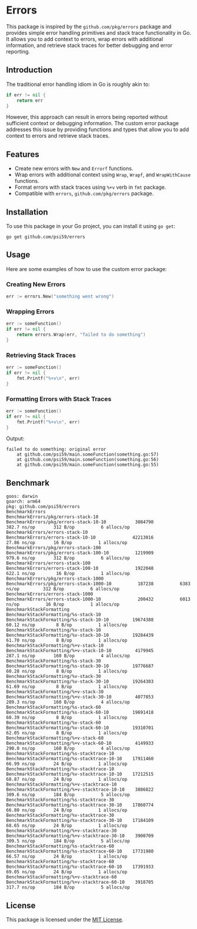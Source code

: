 # Errors

This package is inspired by the `github.com/pkg/errors` package and provides simple error handling primitives and stack trace functionality in Go. It allows you to add context to errors, wrap errors with additional information, and retrieve stack traces for better debugging and error reporting.

## Introduction

The traditional error handling idiom in Go is roughly akin to:

```go
if err != nil {
    return err
}
```

However, this approach can result in errors being reported without sufficient context or debugging information. The custom error package addresses this issue by providing functions and types that allow you to add context to errors and retrieve stack traces.

## Features

- Create new errors with `New` and `Errorf` functions.
- Wrap errors with additional context using `Wrap`, `Wrapf`, and `WrapWithCause` functions.
- Format errors with stack traces using `%+v` verb in `fmt` package.
- Compatible with `errors`, `github.com/pkg/errors` package.

## Installation

To use this package in your Go project, you can install it using `go get`:

```shell
go get github.com/psi59/errors
```

## Usage

Here are some examples of how to use the custom error package:

### Creating New Errors

```go
err := errors.New("something went wrong")
```

### Wrapping Errors

```go
err := someFunction()
if err != nil {
    return errors.Wrap(err, "failed to do something")
}
```

### Retrieving Stack Traces

```go
err := someFunction()
if err != nil {
    fmt.Printf("%+v\n", err)
}
```

### Formatting Errors with Stack Traces

```go
err := someFunction()
if err != nil {
    fmt.Printf("%+v\n", err)
}
```

Output:
```
failed to do something: original error
	at github.com/psi59/main.someFunction(something.go:57)
	at github.com/psi59/main.someFunction(something.go:56)
	at github.com/psi59/main.someFunction(something.go:55)
```

## Benchmark

```
goos: darwin
goarch: arm64
pkg: github.com/psi59/errors
BenchmarkErrors
BenchmarkErrors/pkg/errors-stack-10
BenchmarkErrors/pkg/errors-stack-10-10         	 3084790	       382.7 ns/op	     312 B/op	       6 allocs/op
BenchmarkErrors/errors-stack-10
BenchmarkErrors/errors-stack-10-10             	42213016	        27.86 ns/op	      16 B/op	       1 allocs/op
BenchmarkErrors/pkg/errors-stack-100
BenchmarkErrors/pkg/errors-stack-100-10        	 1219909	       979.6 ns/op	     312 B/op	       6 allocs/op
BenchmarkErrors/errors-stack-100
BenchmarkErrors/errors-stack-100-10            	 1922048	       622.1 ns/op	      16 B/op	       1 allocs/op
BenchmarkErrors/pkg/errors-stack-1000
BenchmarkErrors/pkg/errors-stack-1000-10       	  187238	      6383 ns/op	     312 B/op	       6 allocs/op
BenchmarkErrors/errors-stack-1000
BenchmarkErrors/errors-stack-1000-10           	  200432	      6013 ns/op	      16 B/op	       1 allocs/op
BenchmarkStackFormatting
BenchmarkStackFormatting/%s-stack-10
BenchmarkStackFormatting/%s-stack-10-10        	19674388	        60.12 ns/op	       8 B/op	       1 allocs/op
BenchmarkStackFormatting/%v-stack-10
BenchmarkStackFormatting/%v-stack-10-10        	19284439	        61.70 ns/op	       8 B/op	       1 allocs/op
BenchmarkStackFormatting/%+v-stack-10
BenchmarkStackFormatting/%+v-stack-10-10       	 4179945	       287.1 ns/op	     160 B/op	       4 allocs/op
BenchmarkStackFormatting/%s-stack-30
BenchmarkStackFormatting/%s-stack-30-10        	19776687	        60.28 ns/op	       8 B/op	       1 allocs/op
BenchmarkStackFormatting/%v-stack-30
BenchmarkStackFormatting/%v-stack-30-10        	19264303	        61.69 ns/op	       8 B/op	       1 allocs/op
BenchmarkStackFormatting/%+v-stack-30
BenchmarkStackFormatting/%+v-stack-30-10       	 4077853	       289.3 ns/op	     160 B/op	       4 allocs/op
BenchmarkStackFormatting/%s-stack-60
BenchmarkStackFormatting/%s-stack-60-10        	19691418	        60.39 ns/op	       8 B/op	       1 allocs/op
BenchmarkStackFormatting/%v-stack-60
BenchmarkStackFormatting/%v-stack-60-10        	19310701	        62.05 ns/op	       8 B/op	       1 allocs/op
BenchmarkStackFormatting/%+v-stack-60
BenchmarkStackFormatting/%+v-stack-60-10       	 4149933	       290.0 ns/op	     160 B/op	       4 allocs/op
BenchmarkStackFormatting/%s-stacktrace-10
BenchmarkStackFormatting/%s-stacktrace-10-10   	17911460	        66.99 ns/op	      24 B/op	       1 allocs/op
BenchmarkStackFormatting/%v-stacktrace-10
BenchmarkStackFormatting/%v-stacktrace-10-10   	17212515	        68.87 ns/op	      24 B/op	       1 allocs/op
BenchmarkStackFormatting/%+v-stacktrace-10
BenchmarkStackFormatting/%+v-stacktrace-10-10  	 3886822	       309.6 ns/op	     184 B/op	       5 allocs/op
BenchmarkStackFormatting/%s-stacktrace-30
BenchmarkStackFormatting/%s-stacktrace-30-10   	17860774	        66.80 ns/op	      24 B/op	       1 allocs/op
BenchmarkStackFormatting/%v-stacktrace-30
BenchmarkStackFormatting/%v-stacktrace-30-10   	17184109	        68.65 ns/op	      24 B/op	       1 allocs/op
BenchmarkStackFormatting/%+v-stacktrace-30
BenchmarkStackFormatting/%+v-stacktrace-30-10  	 3900709	       309.5 ns/op	     184 B/op	       5 allocs/op
BenchmarkStackFormatting/%s-stacktrace-60
BenchmarkStackFormatting/%s-stacktrace-60-10   	17731980	        66.57 ns/op	      24 B/op	       1 allocs/op
BenchmarkStackFormatting/%v-stacktrace-60
BenchmarkStackFormatting/%v-stacktrace-60-10   	17391933	        69.05 ns/op	      24 B/op	       1 allocs/op
BenchmarkStackFormatting/%+v-stacktrace-60
BenchmarkStackFormatting/%+v-stacktrace-60-10  	 3918705	       317.7 ns/op	     184 B/op	       5 allocs/op
```

## License

This package is licensed under the [MIT License](LICENSE).
